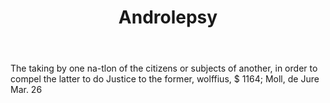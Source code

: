 ---
title: Androlepsy
letter: A
permalink: "/definitions/androlepsy.html"
body: The taking by one na-tlon of the citizens or subjects of another, in order to
  compel the latter to do Justice to the former, wolffius, $ 1164; Moll, de Jure Mar.
  26
published_at: '2018-07-07'
layout: post
---